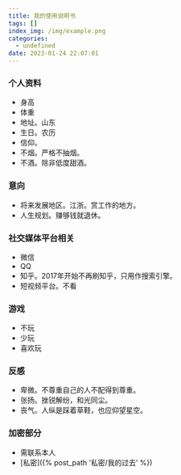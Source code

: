 ```yaml
---
title: 我的使用说明书
tags: []
index_img: /img/example.png
categories:
  - undefined
date: 2023-01-24 22:07:01
---
```

### 个人资料
- 身高
- 体重
- 地址。山东
- 生日。农历
- 信仰。
- 不烟。严格不抽烟。
- 不酒。除非低度甜酒。
### 意向
- 将来发展地区。江浙。赏工作的地方。
- 人生规划。赚够钱就退休。
### 社交媒体平台相关
- 微信
- QQ
- 知乎。2017年开始不再刷知乎，只用作搜索引擎。
- 短视频平台。不看
### 游戏
- 不玩
- 少玩
- 喜欢玩
### 反感
- 卑微。不尊重自己的人不配得到尊重。
- 张扬。挫锐解纷，和光同尘。
- 丧气。人纵是踩着草鞋，也应仰望星空。

### 加密部分
- 需联系本人
- [私密]({% post_path '私密/我的过去' %})
